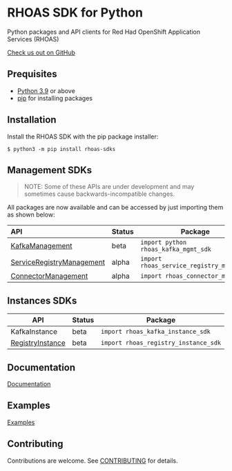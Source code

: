 # RHOAS SDK for Python

Python packages and API clients for Red Had OpenShift Application Services (RHOAS) 

[Check us out on GitHub](https://github.com/redhat-developer/app-services-sdk-python)

## Prequisites

- [Python 3.9](https://docs.python.org/3/) or above
- [pip](https://pypi.org/project/pip/) for installing packages

## Installation

Install the RHOAS SDK with the pip package installer:

```shell
$ python3 -m pip install rhoas-sdks
```

## Management SDKs

> NOTE: Some of these APIs are under development and may sometimes cause backwards-incompatible changes.

All packages are now available and can be accessed by just importing them as shown below:


| API                       | Status | Package                                                                                                                                                         |
| :------------------------ | ------ | --------------------------------------------------------------------------------------------------------------------------------------------------------------- |
| [KafkaManagement](sdks/kafka_mgmt_sdk/README.md)           | beta   | `import python rhoas_kafka_mgmt_sdk`          |
| [ServiceRegistryManagement](sdks/registry_mgmt_sdk/README.md)  | alpha   | `import rhoas_service_registry_mgmt_sdk`         |
| [ConnectorManagement](sdks/connector_mgmt_sdk/README.md)       | alpha  | `import rhoas_connector_mgmt_sdk`  |

 
 ## Instances SDKs

| API              | Status | Package                                                                                                                                                                               |
| ---------------- | ------ | ------------------------------------------------------------------------------------------------------------------------------------------------------------------------------------- |
| KafkaInstance    | beta   | `import rhoas_kafka_instance_sdk`|
| [RegistryInstance](sdks/registry_instance_sdk/README.md) | beta   | `import rhoas_registry_instance_sdk` |


## Documentation

[Documentation](./docs)

## Examples

[Examples](./examples)

## Contributing

Contributions are welcome. See [CONTRIBUTING](CONTRIBUTING.md) for details.
